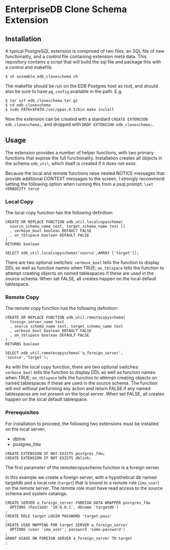# EnterpriseDB Clone Schema Extension

## Installation
A typical PostgreSQL extension is comprised of two files, an SQL file of new functionality, and a control file containing extension meta data. This repository contains a script that will build the sql file and package this with a control and makefile.

```
$ sh assemble_edb_cloneschema.sh
```

The makefile should be run on the EDB Postgres host as root, and should also be sure to have `pg_config` available in the path. E.g.

```
$ tar xzf edb_cloneschema.tar.gz
$ cd edb_cloneschema
$ sudo PATH=$PATH:/usr/ppas-9.5/bin make install
```

Now the extension can be created with a standard `CREATE EXTENSION edb_cloneschema;`, and dropped with `DROP EXTENSION edb_cloneschema;`.

## Usage
The extension provides a number of helper functions, with two primary functions that expose the full functionality. Installation creates all objects in the schema `edb_util`, which itself is created if it does not exist.

Because the local and remote functions raise nested NOTICE messages that provide additional CONTEXT messages to the screen, I strongly recommend setting the following option when running this from a psql prompt: `\set VERBOSITY terse`

### Local Copy
The local copy function has the following definition:
```
CREATE OR REPLACE FUNCTION edb_util.localcopyschema(
  source_schema_name text, target_schema_name text []
  , verbose_bool boolean DEFAULT FALSE
  , on_tblspace boolean DEFAULT FALSE
)
RETURNS boolean
```

`SELECT edb_util.localcopyschema('source',ARRAY ['target']);`

There are two optional switches: `verbose_bool` tells the function to display DDL as well as function names when TRUE; `on_tblspace` tells the function to attempt creating objects on named tablespaces if these are used in the source schema. When set FALSE, all creates happen on the local default tablespace.

### Remote Copy
The remote copy function has the following definition:
```
CREATE OR REPLACE FUNCTION edb_util.remotecopyschema(
  foreign_server_name text
  , source_schema_name text, target_schema_name text
  , verbose_bool boolean DEFAULT FALSE
  , on_tblspace boolean DEFAULT FALSE
)
RETURNS boolean
```

 `SELECT edb_util.remotecopyschema('a_foreign_server', 'source','target');`

As with the local copy function, there are two optional switches: `verbose_bool` tells the function to display DDL as well as function names when TRUE; `on_tblspace` tells the function to attempt creating objects on named tablespaces if these are used in the source schema. The function will exit without performing any action and return FALSE if any named tablespaces are not present on the local server. When set FALSE, all creates happen on the local default tablespace.

### Prerequisites
For installation to proceed, the following two extensions must be installed on the local server:
* dblink
* postgres_fdw

```
CREATE EXTENSION IF NOT EXISTS postgres_fdw;
CREATE EXTENSION IF NOT EXISTS dblink;
```

The first parameter of the remotecopyschema function is a foreign server.

In this example we create a foreign server, with a hypothetical db named targetdb and a local role (`target`) that is bound to a remote role (`ima_user`) on the remote server. The remote role must have read access to the source schema and system catalogs.

```
CREATE SERVER a_foreign_server FOREIGN DATA WRAPPER postgres_fdw
  OPTIONS (hostaddr '10.0.0.1', dbname 'targetdb')
;
CREATE ROLE target LOGIN PASSWORD 'target-pass'
;
CREATE USER MAPPING FOR target SERVER a_foreign_server
  OPTIONS (user 'ima_user', password 'some-password')
;
GRANT USAGE ON FOREIGN SERVER a_foreign_server TO target
;
```
